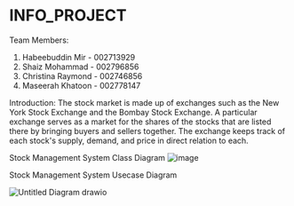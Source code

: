 # INFO_PROJECT

Team Members:
1. Habeebuddin Mir -  002713929
2. Shaiz Mohammad - 002796856
3. Christina Raymond - 002746856
4. Maseerah Khatoon - 002778147

Introduction:
The stock market is made up of exchanges such as the New York Stock Exchange and the Bombay Stock Exchange. A particular exchange serves as a market for the shares of the stocks that are listed there by bringing buyers and sellers together. The exchange keeps track of each stock's supply, demand, and price in direct relation to each.





Stock Management System Class Diagram
![image](https://user-images.githubusercontent.com/113527167/207507943-4ee55040-25fb-46c2-92d0-b03b7f948ce6.png)

Stock Management System Usecase Diagram

![Untitled Diagram drawio](https://user-images.githubusercontent.com/113527167/207508128-4ca33289-11db-4aee-b722-8140975ef76f.png)
